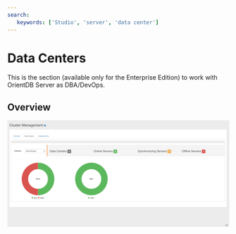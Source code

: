 ```yaml
---
search:
   keywords: ['Studio', 'server', 'data center']
---
```



# Data Centers
This is the section (available only for the Enterprise Edition) to work with OrientDB Server as DBA/DevOps.

## Overview

![Studio-Data-Centers](../../images/studio-data-centers.png)

